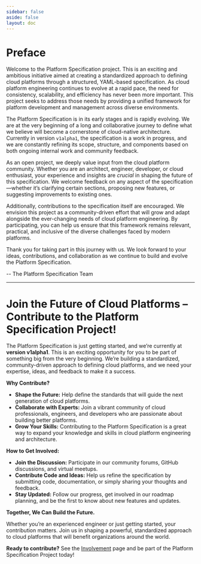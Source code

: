 ```yaml
---
sidebar: false
aside: false
layout: doc
---
```

# Preface
Welcome to the Platform Specification project. This is an exciting and ambitious initiative aimed at creating a standardized approach to defining cloud platforms through a structured, YAML-based specification. As cloud platform engineering continues to evolve at a rapid pace, the need for consistency, scalability, and efficiency has never been more important. This project seeks to address those needs by providing a unified framework for platform development and management across diverse environments.

The Platform Specification is in its early stages and is rapidly evolving. We are at the very beginning of a long and collaborative journey to define what we believe will become a cornerstone of cloud-native architecture. Currently in version `v1alpha1`, the specification is a work in progress, and we are constantly refining its scope, structure, and components based on both ongoing internal work and community feedback.

As an open project, we deeply value input from the cloud platform community. Whether you are an architect, engineer, developer, or cloud enthusiast, your experience and insights are *crucial* in shaping the future of this specification. We welcome feedback on any aspect of the specification—whether it’s clarifying certain sections, proposing new features, or suggesting improvements to existing ones.

Additionally, contributions to the specification itself are encouraged. We envision this project as a community-driven effort that will grow and adapt alongside the ever-changing needs of cloud platform engineering. By participating, you can help us ensure that this framework remains relevant, practical, and inclusive of the diverse challenges faced by modern platforms.

Thank you for taking part in this journey with us. We look forward to your ideas, contributions, and collaboration as we continue to build and evolve the Platform Specification.

-- The Platform Specification Team

---

# **Join the Future of Cloud Platforms – Contribute to the Platform Specification Project!**

The Platform Specification is just getting started, and we’re currently at **version v1alpha1**. This is an exciting opportunity for you to be part of something big from the very beginning. We’re building a standardized, community-driven approach to defining cloud platforms, and we need your expertise, ideas, and feedback to make it a success.

**Why Contribute?**
- **Shape the Future:** Help define the standards that will guide the next generation of cloud platforms.
- **Collaborate with Experts:** Join a vibrant community of cloud professionals, engineers, and developers who are passionate about building better platforms.
- **Grow Your Skills:** Contributing to the Platform Specification is a great way to expand your knowledge and skills in cloud platform engineering and architecture.

**How to Get Involved:**
- **Join the Discussion:** Participate in our community forums, GitHub discussions, and virtual meetups.
- **Contribute Code and Ideas:** Help us refine the specification by submitting code, documentation, or simply sharing your thoughts and feedback.
- **Stay Updated:** Follow our progress, get involved in our roadmap planning, and be the first to know about new features and updates.

**Together, We Can Build the Future.**

Whether you’re an experienced engineer or just getting started, your contribution matters. Join us in shaping a powerful, standardized approach to cloud platforms that will benefit organizations around the world.

**Ready to contribute?** See the [Involvement](./docs/contributing/involvement) page and be part of the Platform Specification Project today!